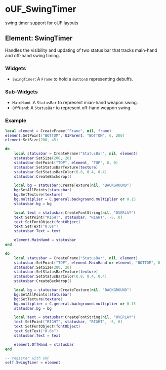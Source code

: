# oUF_SwingTimer

swing timer support for oUF layouts

## Element: SwingTimer

Handles the visibility and updating of two status bar that tracks main-hand and off-hand swing timing.

### Widgets
	
- `SwingTimer`: A `Frame` to hold a `Button`s representing debuffs.

### Sub-Widgets

- `MainHand`: A `StatusBar` to represent mian-hand weapon swing.
- `OffHand`: A `StatusBar` to represent off-hand weapon swing.

### Example

```lua
local element = CreateFrame("Frame", nil, frame)
element:SetPoint("BOTTOM", UIParent, "BOTTOM", 0, 200)
element:SetSize(200, 45)

do
    local statusbar = CreateFrame("StatusBar", nil, element)
    statusbar:SetSize(200, 20)
    statusbar:SetPoint("TOP", element, "TOP", 0, 0)
    statusbar:SetStatusBarTexture(texture)
    statusbar:SetStatusBarColor(0.8, 0.4, 0.4)
    statusbar:CreateBackdrop()

    local bg = statusbar:CreateTexture(nil, "BACKGROUND")
    bg:SetAllPoints(statusbar)
    bg:SetTexture(texture)
    bg.multiplier = C.general.background.multiplier or 0.15
    statusbar.bg = bg

    local text = statusbar:CreateFontString(nil, "OVERLAY")
    text:SetPoint("RIGHT", statusbar, "RIGHT", -5, 0)
    text:SetFontObject(fontObject)
    text:SetText("0.0s")
    statusbar.Text = text

    element.MainHand = statusbar
end

do
    local statusbar = CreateFrame("StatusBar", nil, element)
    statusbar:SetPoint("TOP", element.MainHand or element, "BOTTOM", 0, -5)
    statusbar:SetSize(200, 20)
    statusbar:SetStatusBarTexture(texture)
    statusbar:SetStatusBarColor(0.8, 0.4, 0.4)
    statusbar:CreateBackdrop()

    local bg = statusbar:CreateTexture(nil, "BACKGROUND")
    bg:SetAllPoints(statusbar)
    bg:SetTexture(texture)
    bg.multiplier = C.general.background.multiplier or 0.15
    statusbar.bg = bg

    local text = statusbar:CreateFontString(nil, "OVERLAY")
    text:SetPoint("RIGHT", statusbar, "RIGHT", -5, 0)
    text:SetFontObject(fontObject)
    text:SetText("0.0s")
    statusbar.Text = text

    element.OffHand = statusbar
end

-- register with oUF
self.SwingTimer = element
```
